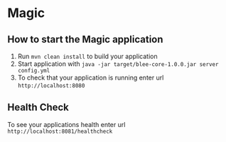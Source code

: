 # Magic

How to start the Magic application
---

1. Run `mvn clean install` to build your application
1. Start application with `java -jar target/blee-core-1.0.0.jar server config.yml`
1. To check that your application is running enter url `http://localhost:8080`

Health Check
---

To see your applications health enter url `http://localhost:8081/healthcheck`

